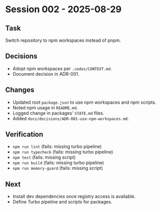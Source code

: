 # Session 002 - 2025-08-29

## Task
Switch repository to npm workspaces instead of pnpm.

## Decisions
- Adopt npm workspaces per `.codox/CONTEXT.md`.
- Document decision in ADR-001.

## Changes
- Updated root `package.json` to use npm workspaces and npm scripts.
- Noted npm usage in `README.md`.
- Logged change in packages' `STATE.md` files.
- Added `docs/decisions/ADR-001-use-npm-workspaces.md`.

## Verification
- `npm run lint` (fails: missing turbo pipeline)
- `npm run typecheck` (fails: missing turbo pipeline)
- `npm test` (fails: missing script)
- `npm run build` (fails: missing turbo pipeline)
- `npm run memory-guard` (fails: missing script)

## Next
- Install dev dependencies once registry access is available.
- Define Turbo pipeline and scripts for packages.

